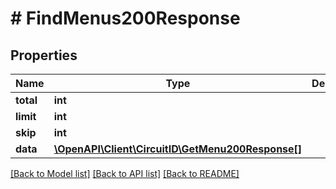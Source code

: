 # # FindMenus200Response

## Properties

Name | Type | Description | Notes
------------ | ------------- | ------------- | -------------
**total** | **int** |  |
**limit** | **int** |  |
**skip** | **int** |  |
**data** | [**\OpenAPI\Client\CircuitID\GetMenu200Response[]**](GetMenu200Response.md) |  |

[[Back to Model list]](../../README.md#models) [[Back to API list]](../../README.md#endpoints) [[Back to README]](../../README.md)
